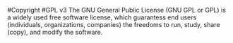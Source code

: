 #Copyright
#GPL v3
The GNU General Public License (GNU GPL or GPL) is a widely used free software license, which guarantess end users (individuals, organizations, companies) the freedoms to run, study, share (copy), and modify the software.